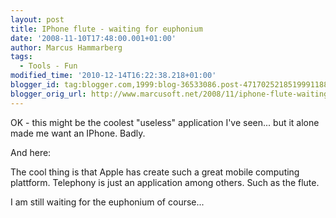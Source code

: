 ```yaml
---
layout: post
title: IPhone flute - waiting for euphonium
date: '2008-11-10T17:48:00.001+01:00'
author: Marcus Hammarberg
tags:
  - Tools - Fun
modified_time: '2010-12-14T16:22:38.218+01:00'
blogger_id: tag:blogger.com,1999:blog-36533086.post-4717025218519991188
blogger_orig_url: http://www.marcusoft.net/2008/11/iphone-flute-waiting-for-euphonium.html
---
```



OK - this might be the coolest "useless" application I've seen... but it
alone made me want an IPhone. Badly.

<div
id="scid:5737277B-5D6D-4f48-ABFC-DD9C333F4C5D:d72539c6-c629-48be-a14e-7c2ea21293b4"
class="wlWriterSmartContent"
style="padding-right: 0px; display: inline; padding-left: 0px; padding-bottom: 0px; margin: 0px; padding-top: 0px">



</div>

And here:

<div
id="scid:5737277B-5D6D-4f48-ABFC-DD9C333F4C5D:f865f4a9-bb97-4de3-8731-84acf0f42bab"
class="wlWriterSmartContent"
style="padding-right: 0px; display: inline; padding-left: 0px; padding-bottom: 0px; margin: 0px; padding-top: 0px">



</div>

The cool thing is that Apple has create such a great mobile computing
plattform. Telephony is just an application among others. Such as the
flute.

I am still waiting for the euphonium of course...
